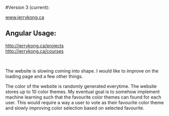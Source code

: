 #Version 3 (current): 

www.jerrykong.ca


<h2>Angular Usage:</h2> 

http://jerrykong.ca/projects <br> 
http://jerrykong.ca/courses

<br>

The website is slowing coming into shape. I would like to improve on the loading page and a few other things. <br> 

The color of the website is randomly generated everytime. The website stores up to 10 color themes. My eventual goal is to somehow implement machine learning such that the favourite color themes can found for each user. This would require a way a user to vote as their favourite color theme and slowly improving color selection based on selected favourite.    
